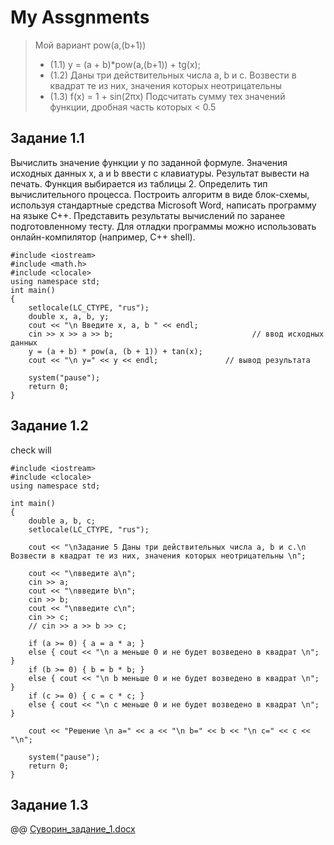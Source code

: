 # My Assgnments
> Мой вариант 
>       pow(a,(b+1))
> - (1.1)  y = (a + b)*pow(a,(b+1))  + tg(x);
> - (1.2) Даны три действительных числа a, b и c. Возвести в квадрат те из них, значения которых неотрицательны
> - (1.3) f(x) = 1 + sin(2πx)
Подсчитать сумму тех значений функции, дробная часть
которых < 0.5


## Задание 1.1
Вычислить значение функции y по заданной формуле. Значения исходных данных x, a и b ввести с клавиатуры. Результат вывести на печать. Функция выбирается из таблицы 2.
Определить тип вычислительного процесса. Построить алгоритм в виде блок-схемы, используя стандартные средства Microsoft Word, написать программу на языке С++. Представить результаты вычислений по заранее подготовленному тесту.
Для отладки программы можно использовать онлайн-компилятор (например, С++ shell).


    #include <iostream>
    #include <math.h>
    #include <clocale>
    using namespace std;
    int main()
    {
        setlocale(LC_CTYPE, "rus");
        double x, a, b, y;
        cout << "\n Введите x, a, b " << endl;
        cin >> x >> a >> b;                               // ввод исходных данных
        y = (a + b) * pow(a, (b + 1)) + tan(x);
        cout << "\n y=" << y << endl;               // вывод результата

        system("pause");
        return 0;
    }

## Задание 1.2

check will 

    #include <iostream>
    #include <clocale>
    using namespace std;

    int main()
    {
        double a, b, c;
        setlocale(LC_CTYPE, "rus");

        cout << "\nЗадание 5 Даны три действительных числа a, b и c.\n Возвести в квадрат те из них, значения которых неотрицательны \n"; 

        cout << "\nвведите a\n";
        cin >> a;
        cout << "\nвведите b\n";
        cin >> b;
        cout << "\nвведите c\n";
        cin >> c;
        // cin >> a >> b >> c;

        if (a >= 0) { a = a * a; }
        else { cout << "\n a меньше 0 и не будет возведено в квадрат \n"; }
        if (b >= 0) { b = b * b; }
        else { cout << "\n b меньше 0 и не будет возведено в квадрат \n"; }
        if (c >= 0) { c = c * c; }
        else { cout << "\n c меньше 0 и не будет возведено в квадрат \n"; }

        cout << "Решение \n a=" << a << "\n b=" << b << "\n c=" << c << "\n";

        system("pause"); 
        return 0;
    }

## Задание 1.3



@@ <a href="NBase/_Md/_Index/_TGUniversitet/I_kurs/++Основы_программирования/3. Базовые алгоритмические структуры/_Контрольные мероприятия/решения/mail/Суворин_задание_1.docx">Суворин_задание_1.docx</a>